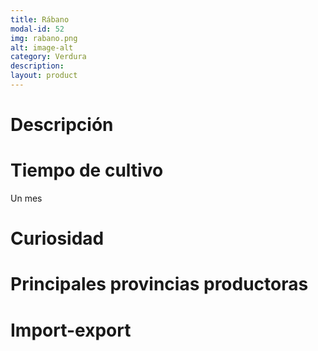 ```yaml
---
title: Rábano
modal-id: 52
img: rabano.png
alt: image-alt
category: Verdura
description:
layout: product
---
```


# Descripción

# Tiempo de cultivo
Un mes

# Curiosidad

# Principales provincias productoras
<div class="chart"></div>

# Import-export
<svg class="import-export" width="600" height="350"></svg>
